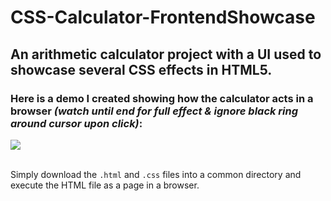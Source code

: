 # CSS-Calculator-FrontendShowcase
## An arithmetic calculator project with a UI used to showcase several CSS effects in HTML5.

### Here is a demo I created showing how the calculator acts in a browser *(watch until end for full effect & ignore black ring around cursor upon click)*:

![](images/CSSCalculatorVideo.gif)

<br/> Simply download the `.html` and `.css` files into a common directory and execute the HTML file as a page in a browser.
